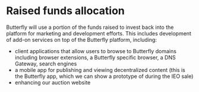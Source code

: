 # Raised funds allocation

Butterfly will use a portion of the funds raised to invest back into the platform for marketing and development efforts. This includes development of add-on services on top of the Butterfly platform, including:

* client applications that allow users to browse to Butterfly domains including browser extensions, a Butterfly specific browser, a DNS Gateway, search engines
* a mobile app for publishing and viewing decentralized content \(this is the Butterfly app, which we can show a prototype of during the IEO sale\)
* enhancing our auction website

